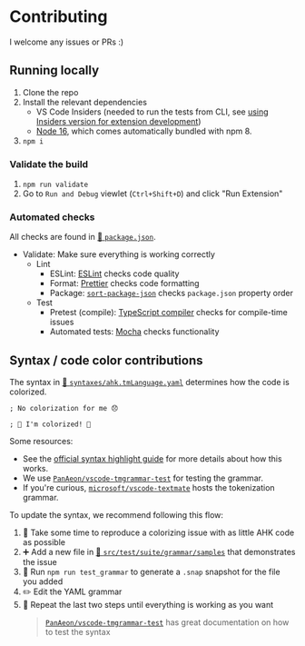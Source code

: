 # Contributing

I welcome any issues or PRs :)

## Running locally

1. Clone the repo
1. Install the relevant dependencies
    - VS Code Insiders (needed to run the tests from CLI, see [using Insiders version for extension development](https://code.visualstudio.com/api/working-with-extensions/testing-extension#using-insiders-version-for-extension-development))
    - [Node 16](https://nodejs.org/en/), which comes automatically bundled with npm 8.
1. `npm i`

### Validate the build

1. `npm run validate`
1. Go to `Run and Debug` viewlet (`Ctrl+Shift+D`) and click "Run Extension"

### Automated checks

All checks are found in [📄 `package.json`](https://github.com/mark-wiemer/vscode-autohotkey-plus-plus/blob/main/package.json).

-   Validate: Make sure everything is working correctly
    -   Lint
        -   ESLint: [ESLint](https://eslint.org/) checks code quality
        -   Format: [Prettier](https://prettier.io/) checks code formatting
        -   Package: [`sort-package-json`](https://www.npmjs.com/package/sort-package-json) checks `package.json` property order
    -   Test
        -   Pretest (compile): [TypeScript compiler](https://code.visualstudio.com/docs/typescript/typescript-compiling) checks for compile-time issues
        -   Automated tests: [Mocha](https://mochajs.org/) checks functionality

## Syntax / code color contributions

The syntax in [📄 `syntaxes/ahk.tmLanguage.yaml`](https://github.com/mark-wiemer/vscode-autohotkey-plus-plus/blob/main/syntaxes/ahk.tmLanguage.yaml) determines how the code is colorized.

```
; No colorization for me 😞
```

```ahk
; 🌈 I'm colorized! 🌈
```

Some resources:

-   See the [official syntax highlight guide](https://code.visualstudio.com/api/language-extensions/syntax-highlight-guide) for more details about how this works.
-   We use [`PanAeon/vscode-tmgrammar-test`](https://github.com/PanAeon/vscode-tmgrammar-test) for testing the grammar.
-   If you're curious, [`microsoft/vscode-textmate`](https://github.com/microsoft/vscode-textmate) hosts the tokenization grammar.

To update the syntax, we recommend following this flow:

1. 🤔 Take some time to reproduce a colorizing issue with as little AHK code as possible
1. ➕ Add a new file in [📁 `src/test/suite/grammar/samples`](https://github.com/mark-wiemer/vscode-autohotkey-plus-plus/tree/main/src/test/suite/grammar/samples) that demonstrates the issue
1. 🏃 Run `npm run test_grammar` to generate a `.snap` snapshot for the file you added
1. ✏️ Edit the YAML grammar
1. 🧪 Repeat the last two steps until everything is working as you want
    > [`PanAeon/vscode-tmgrammar-test`](https://github.com/PanAeon/vscode-tmgrammar-test#readme) has great documentation on how to test the syntax
